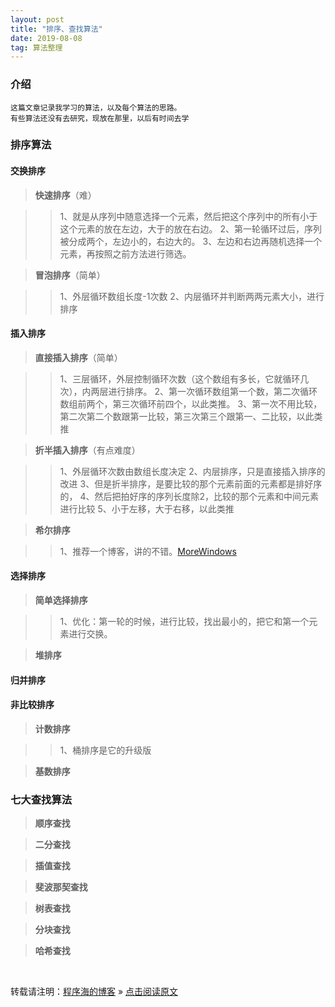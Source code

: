 ```yaml
---
layout: post
title: "排序、查找算法"
date: 2019-08-08
tag: 算法整理
---
```

### 介绍

    这篇文章记录我学习的算法，以及每个算法的思路。
    有些算法还没有去研究，现放在那里，以后有时间去学
    
### 排序算法

#### 交换排序

> **快速排序**（难）

>> 1、就是从序列中随意选择一个元素，然后把这个序列中的所有小于这个元素的放在左边，大于的放在右边。
>> 2、第一轮循环过后，序列被分成两个，左边小的，右边大的。
>> 3、左边和右边再随机选择一个元素，再按照之前方法进行筛选。

> **冒泡排序**（简单）

>> 1、外层循环数组长度-1次数
>> 2、内层循环并判断两两元素大小，进行排序

#### 插入排序

> **直接插入排序**（简单）

>> 1、三层循环，外层控制循环次数（这个数组有多长，它就循环几次），内两层进行排序。
>> 2、第一次循环数组第一个数，第二次循环数组前两个，第三次循环前四个，以此类推。
>> 3、第一次不用比较，第二次第二个数跟第一比较，第三次第三个跟第一、二比较，以此类推

> **折半插入排序**（有点难度）

>> 1、外层循环次数由数组长度决定
>> 2、内层排序，只是直接插入排序的改进
>> 3、但是折半排序，是要比较的那个元素前面的元素都是排好序的，
>> 4、然后把拍好序的序列长度除2，比较的那个元素和中间元素进行比较
>> 5、小于左移，大于右移，以此类推

> **希尔排序**

>> 1、推荐一个博客，讲的不错。[MoreWindows](https://blog.csdn.net/MoreWindows/article/details/6668714)

#### 选择排序

> **简单选择排序**

>> 1、优化：第一轮的时候，进行比较，找出最小的，把它和第一个元素进行交换。

> **堆排序**

#### 归并排序

#### 非比较排序

> **计数排序**

>> 1、桶排序是它的升级版

> **基数排序**

### 七大查找算法

> **顺序查找**

> **二分查找**

> **插值查找**

> **斐波那契查找**

> **树表查找**

> **分块查找**

> **哈希查找**

<br>
    
转载请注明：[程序海的博客](https://www.shendonghai.com) » [点击阅读原文](https://www.shendonghai.com/2018/04/2018-04-05-Git%E9%85%8D%E7%BD%AE/) 
